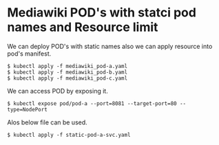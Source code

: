 # Mediawiki POD's with statci pod names and Resource limit

We can deploy POD's with static names also we can apply resource into pod's manifest.

    $ kubectl apply -f mediawiki_pod-a.yaml
    $ kubectl apply -f mediawiki_pod-b.yaml
    $ kubectl apply -f mediawiki_pod-c.yaml

We can access POD by exposing it.

    $ kubectl expose pod/pod-a --port=8081 --target-port=80 --type=NodePort

Alos below file can be used.

    $ kubectl apply -f static-pod-a-svc.yaml
